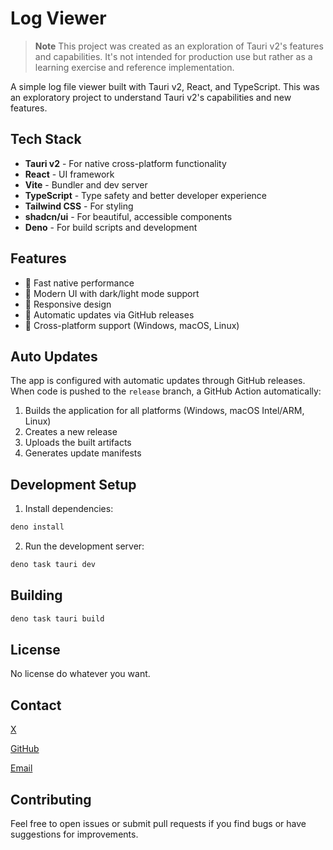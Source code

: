 # Log Viewer

> **Note**
> This project was created as an exploration of Tauri v2's features and capabilities. It's not intended for production use but rather as a learning exercise and reference implementation.

A simple log file viewer built with Tauri v2, React, and TypeScript. This was an exploratory project to understand Tauri v2's capabilities and new features.

## Tech Stack

- **Tauri v2** - For native cross-platform functionality
- **React** - UI framework
- **Vite** - Bundler and dev server
- **TypeScript** - Type safety and better developer experience
- **Tailwind CSS** - For styling
- **shadcn/ui** - For beautiful, accessible components
- **Deno** - For build scripts and development

## Features

- 🚀 Fast native performance
- 🎨 Modern UI with dark/light mode support
- 📱 Responsive design
- 🔄 Automatic updates via GitHub releases
- 🎯 Cross-platform support (Windows, macOS, Linux)

## Auto Updates

The app is configured with automatic updates through GitHub releases. When code is pushed to the `release` branch, a GitHub Action automatically:

1. Builds the application for all platforms (Windows, macOS Intel/ARM, Linux)
2. Creates a new release
3. Uploads the built artifacts
4. Generates update manifests

## Development Setup

1. Install dependencies:

```bash
deno install
```

2. Run the development server:

```bash
deno task tauri dev
```

## Building

```bash
deno task tauri build
```

## License

No license do whatever you want.

## Contact

[X](https://x.com/thehamsti)

[GitHub](https://github.com/thehamsti)

[Email](mailto:john@hamsti.com)

## Contributing

Feel free to open issues or submit pull requests if you find bugs or have suggestions for improvements.